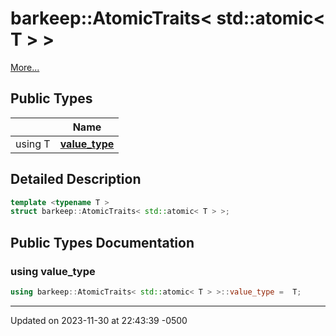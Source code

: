# barkeep::AtomicTraits< std::atomic< T > >


 [More...](#detailed-description)

## Public Types

<span class="api-table">

|                | Name           |
| -------------- | -------------- |
| using T | **[value_type](api/Classes/structbarkeep_1_1_atomic_traits_3_01std_1_1atomic_3_01_t_01_4_01_4.md#using-value_type)**  |


</span>

## Detailed Description

```cpp
template <typename T >
struct barkeep::AtomicTraits< std::atomic< T > >;
```

## Public Types Documentation

### using value_type

```cpp
using barkeep::AtomicTraits< std::atomic< T > >::value_type =  T;
```


-------------------------------

Updated on 2023-11-30 at 22:43:39 -0500